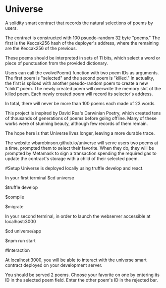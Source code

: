 # Universe
A solidity smart contract that records the natural selections of poems by users.

The contract is constructed with 100 psuedo-random 32 byte "poems." The first is the Keccak256 hash of the deployer's address, where the remaining are the Keccak256 of the previous.

These poems should be interpreted in sets of 11 bits, which select a word or piece of punctuation from the provided dictionary. 

Users can call the evolvePoem() function with two poem IDs as arguments. The first poem is "selected" and the second poem is "killed." In actuality, the first is spliced with another pseudo-random poem to create a new "child" poem. The newly created poem will overwrite the memory slot of the killed poem. Each newly created poem will record its selector's address.

In total, there will never be more than 100 poems each made of 23 words.

This project is inspired by David Rea's Darwinian Poetry, which created tens of thousands of generations of poems before going offline. Many of these works were of stunning beauty, although few records of them remain.

The hope here is that Universe lives longer, leaving a more durable trace.

The website wbarobinson.github.io/universe will serve users two poems at a time, prompted them to select their favorite. When they do, they will be prompted by Metamask to sign a transaction spending the required gas to update the contract's storage with a child of their selected poem.


#Setup
Universe is deployed locally using truffle develop and react.

In your first terminal
$cd universe

$truffle develop

$compile

$migrate

In your second terminal, in order to launch the webserver accessible at localhost:3000

$cd universe/app

$npm run start

#Interaction

At localhost:3000, you will be able to interact with the universe smart contract deployed on your development server.

You should be served 2 poems. 
Choose your favorite on one by entering its ID in the selected poem field. Enter the other poem's ID in the rejected bar.


